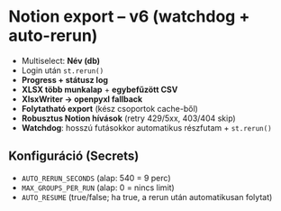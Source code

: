 # Notion export – v6 (watchdog + auto-rerun)

- Multiselect: **Név (db)**
- Login után `st.rerun()`
- **Progress + státusz log**
- **XLSX több munkalap** + **egybefűzött CSV**
- **XlsxWriter → openpyxl fallback**
- **Folytatható export** (kész csoportok cache-ből)
- **Robusztus Notion hívások** (retry 429/5xx, 403/404 skip)
- **Watchdog**: hosszú futásokkor automatikus részfutam + `st.rerun()`

## Konfiguráció (Secrets)
- `AUTO_RERUN_SECONDS` (alap: 540 = 9 perc)
- `MAX_GROUPS_PER_RUN` (alap: 0 = nincs limit)
- `AUTO_RESUME` (true/false; ha true, a rerun után automatikusan folytat)
